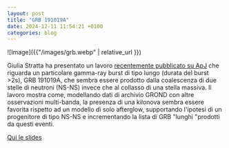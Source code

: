```yaml
---
layout: post
title: "GRB 191019A"
date: 2024-12-11 11:54:21 +0100
categories: blog
---
```


![Image]({{"/images/grb.webp"  | relative_url }})

Giulia Stratta ha presentato un lavoro [recentemente pubblicato su ApJ](https://arxiv.org/abs/2412.04059) che riguarda un particolare gamma-ray burst di tipo lungo (durata del burst >2s), GRB 191019A, che sembra essere prodotto dalla coalescenza di due stelle di neutroni (NS-NS) invece che al collasso di una stella massiva. Il lavoro mostra come, modellando dati di archivio GROND con altre osservazioni multi-banda, la presenza di una kilonova sembra essere favorita rispetto ad un modello di solo afterglow, supportando l'ipotesi di un progenitore di tipo NS-NS e incrementando la lista di GRB "lunghi "prodotti da questi eventi. 

[Qui le slides](https://docs.google.com/presentation/d/1mtpBrzRYKToZ07jPdB2OuqHxFAG9XTIb9Q5-kGMZGwI/edit?slide=id.p#slide=id.p)